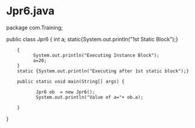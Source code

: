 # Jpr6.java
package com.Training;

public class Jpr6 {
        int a;
        static{System.out.println("1st Static Block");}
        
        {
              System.out.println("Executing Instance Block");
              a=20;
        }
        static {System.out.println("Executing after 1st static block");}
        
        public static void main(String[] args) {
        
               Jpr6 ob  = new Jpr6();
               System.out.println("Value of a="+ ob.a);
               
        }
        
    
  }
